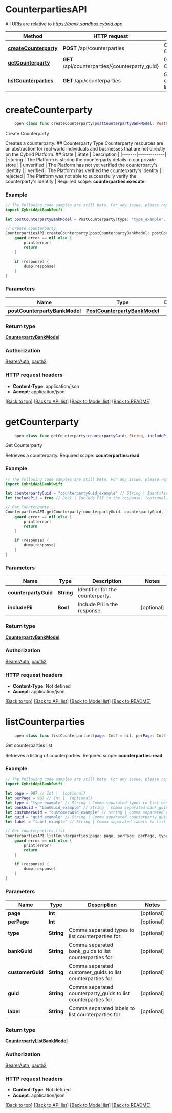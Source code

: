 # CounterpartiesAPI

All URIs are relative to *https://bank.sandbox.cybrid.app*

Method | HTTP request | Description
------------- | ------------- | -------------
[**createCounterparty**](CounterpartiesAPI.md#createcounterparty) | **POST** /api/counterparties | Create Counterparty
[**getCounterparty**](CounterpartiesAPI.md#getcounterparty) | **GET** /api/counterparties/{counterparty_guid} | Get Counterparty
[**listCounterparties**](CounterpartiesAPI.md#listcounterparties) | **GET** /api/counterparties | Get counterparties list


# **createCounterparty**
```swift
    open class func createCounterparty(postCounterpartyBankModel: PostCounterpartyBankModel, completion: @escaping (_ data: CounterpartyBankModel?, _ error: Error?) -> Void)
```

Create Counterparty

Creates a counterparty.  ## Counterparty Type  Counterparty resources are an abstraction for real world individuals and businesses that are not directly on the Cybrid Platform.  ## State  | State | Description | |-------|-------------| | storing | The Platform is storing the counterparty details in our private store | | unverified | The Platform has not yet verified the counterparty's identity | | verified | The Platform has verified the counterparty's identity | | rejected | The Platform was not able to successfully verify the counterparty's identity |    Required scope: **counterparties:execute**

### Example
```swift
// The following code samples are still beta. For any issue, please report via http://github.com/OpenAPITools/openapi-generator/issues/new
import CybridApiBankSwift

let postCounterpartyBankModel = PostCounterparty(type: "type_example", customerGuid: "customerGuid_example", name: PostCounterparty_name(first: "first_example", middle: "middle_example", last: "last_example", full: "full_example"), address: PostCustomer_address(street: "street_example", street2: "street2_example", city: "city_example", subdivision: "subdivision_example", postalCode: "postalCode_example", countryCode: "countryCode_example"), dateOfBirth: Date(), labels: ["labels_example"]) // PostCounterpartyBankModel | 

// Create Counterparty
CounterpartiesAPI.createCounterparty(postCounterpartyBankModel: postCounterpartyBankModel) { (response, error) in
    guard error == nil else {
        print(error)
        return
    }

    if (response) {
        dump(response)
    }
}
```

### Parameters

Name | Type | Description  | Notes
------------- | ------------- | ------------- | -------------
 **postCounterpartyBankModel** | [**PostCounterpartyBankModel**](PostCounterpartyBankModel.md) |  | 

### Return type

[**CounterpartyBankModel**](CounterpartyBankModel.md)

### Authorization

[BearerAuth](../README.md#BearerAuth), [oauth2](../README.md#oauth2)

### HTTP request headers

 - **Content-Type**: application/json
 - **Accept**: application/json

[[Back to top]](#) [[Back to API list]](../README.md#documentation-for-api-endpoints) [[Back to Model list]](../README.md#documentation-for-models) [[Back to README]](../README.md)

# **getCounterparty**
```swift
    open class func getCounterparty(counterpartyGuid: String, includePii: Bool? = nil, completion: @escaping (_ data: CounterpartyBankModel?, _ error: Error?) -> Void)
```

Get Counterparty

Retrieves a counterparty.  Required scope: **counterparties:read**

### Example
```swift
// The following code samples are still beta. For any issue, please report via http://github.com/OpenAPITools/openapi-generator/issues/new
import CybridApiBankSwift

let counterpartyGuid = "counterpartyGuid_example" // String | Identifier for the counterparty.
let includePii = true // Bool | Include PII in the response. (optional)

// Get Counterparty
CounterpartiesAPI.getCounterparty(counterpartyGuid: counterpartyGuid, includePii: includePii) { (response, error) in
    guard error == nil else {
        print(error)
        return
    }

    if (response) {
        dump(response)
    }
}
```

### Parameters

Name | Type | Description  | Notes
------------- | ------------- | ------------- | -------------
 **counterpartyGuid** | **String** | Identifier for the counterparty. | 
 **includePii** | **Bool** | Include PII in the response. | [optional] 

### Return type

[**CounterpartyBankModel**](CounterpartyBankModel.md)

### Authorization

[BearerAuth](../README.md#BearerAuth), [oauth2](../README.md#oauth2)

### HTTP request headers

 - **Content-Type**: Not defined
 - **Accept**: application/json

[[Back to top]](#) [[Back to API list]](../README.md#documentation-for-api-endpoints) [[Back to Model list]](../README.md#documentation-for-models) [[Back to README]](../README.md)

# **listCounterparties**
```swift
    open class func listCounterparties(page: Int? = nil, perPage: Int? = nil, type: String? = nil, bankGuid: String? = nil, customerGuid: String? = nil, guid: String? = nil, label: String? = nil, completion: @escaping (_ data: CounterpartyListBankModel?, _ error: Error?) -> Void)
```

Get counterparties list

Retrieves a listing of counterparties.  Required scope: **counterparties:read**

### Example
```swift
// The following code samples are still beta. For any issue, please report via http://github.com/OpenAPITools/openapi-generator/issues/new
import CybridApiBankSwift

let page = 987 // Int |  (optional)
let perPage = 987 // Int |  (optional)
let type = "type_example" // String | Comma separated types to list counterparties for. (optional)
let bankGuid = "bankGuid_example" // String | Comma separated bank_guids to list counterparties for. (optional)
let customerGuid = "customerGuid_example" // String | Comma separated customer_guids to list counterparties for. (optional)
let guid = "guid_example" // String | Comma separated counterparty_guids to list counterparties for. (optional)
let label = "label_example" // String | Comma separated labels to list counterparties for. (optional)

// Get counterparties list
CounterpartiesAPI.listCounterparties(page: page, perPage: perPage, type: type, bankGuid: bankGuid, customerGuid: customerGuid, guid: guid, label: label) { (response, error) in
    guard error == nil else {
        print(error)
        return
    }

    if (response) {
        dump(response)
    }
}
```

### Parameters

Name | Type | Description  | Notes
------------- | ------------- | ------------- | -------------
 **page** | **Int** |  | [optional] 
 **perPage** | **Int** |  | [optional] 
 **type** | **String** | Comma separated types to list counterparties for. | [optional] 
 **bankGuid** | **String** | Comma separated bank_guids to list counterparties for. | [optional] 
 **customerGuid** | **String** | Comma separated customer_guids to list counterparties for. | [optional] 
 **guid** | **String** | Comma separated counterparty_guids to list counterparties for. | [optional] 
 **label** | **String** | Comma separated labels to list counterparties for. | [optional] 

### Return type

[**CounterpartyListBankModel**](CounterpartyListBankModel.md)

### Authorization

[BearerAuth](../README.md#BearerAuth), [oauth2](../README.md#oauth2)

### HTTP request headers

 - **Content-Type**: Not defined
 - **Accept**: application/json

[[Back to top]](#) [[Back to API list]](../README.md#documentation-for-api-endpoints) [[Back to Model list]](../README.md#documentation-for-models) [[Back to README]](../README.md)

